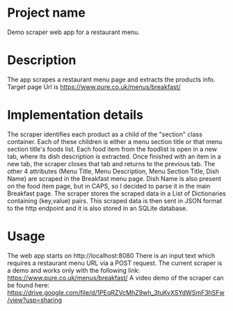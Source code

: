 Project name
============
Demo scraper web app for a restaurant menu.

Description
===========
The app scrapes a restaurant menu page and extracts the products info.
Target page Url is https://www.pure.co.uk/menus/breakfast/


Implementation details
======================
The scraper identifies each product as a child of the "section" class container.
Each of these children is either a menu section title or that menu section title's foods list.
Each food item from the foodlist is open in a new tab, where its dish description is extracted.
Once finished with an item in a new tab, the scraper closes that tab and returns to the previous
tab. The other 4 attributes (Menu Title, Menu Description, Menu Section Title, Dish Name) are
scraped in the Breakfast menu page. Dish Name is also present on the food item page, but in CAPS,
so I decided to parse it in the main Breakfast page.
The scraper stores the scraped data in a List of Dictionaries containing (key,value) pairs.
This scraped data is then sent in JSON format to the http endpoint and it is also stored in an
SQLite database.

Usage
=====
The web app starts on http://localhost:8080
There is an input text which requires a restaurant menu URL via a POST request.
The current scraper is a demo and works only with the following link: https://www.pure.co.uk/menus/breakfast/
A video demo of the scraper can be found here: https://drive.google.com/file/d/1PEqRZVcMhZ9wh_3tuKvXSYdWSmF3hSFw/view?usp=sharing


